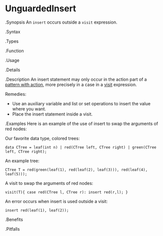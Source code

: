 # UnguardedInsert

.Synopsis
An `insert` occurs outside a `visit` expression.

.Syntax

.Types

.Function
       
.Usage

.Details

.Description
An insert statement may only occur in the action part of a [pattern with action]((Rascal:Patterns-PatternWithAction)), 
more precisely in a case in a 
[visit]((Rascal:Expressions-Visit)) expression. 

Remedies:

*  Use an auxiliary variable and list or set operations to insert the value where you want.
*  Place the insert statement inside a visit.

.Examples
Here is an example of the use of insert to swap the arguments of red nodes:

Our favorite data type, colored trees:
```rascal-shell,error
data CTree = leaf(int n) | red(CTree left, CTree right) | green(CTree left, CTree right);
```
An example tree:
```rascal-shell,continue,error
CTree T = red(green(leaf(1), red(leaf(2), leaf(3))), red(leaf(4), leaf(5)));
```
A visit to swap the arguments of red nodes:
```rascal-shell,continue,error
visit(T){ case red(CTree l, CTree r): insert red(r,l); }
```
An error occurs when insert is used outside a visit:
```rascal-shell,continue,error
insert red(leaf(1), leaf(2));
```

.Benefits

.Pitfalls


